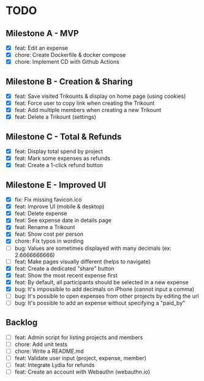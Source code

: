 # TODO

## Milestone A - MVP

- [x] feat: Edit an expense
- [x] chore: Create Dockerfile & docker compose
- [x] chore: Implement CD with Github Actions

## Milestone B - Creation & Sharing

- [x] feat: Save visited Trikounts & display on home page (using cookies)
- [x] feat: Force user to copy link when creating the Trikount
- [x] feat: Add multiple members when creating a new Trikount
- [x] feat: Delete a Trikount (settings)

## Milestone C - Total & Refunds

- [x] feat: Display total spend by project
- [x] feat: Mark some expenses as refunds
- [x] feat: Create a 1-click refund button

## Milestone E - Improved UI

- [x] fix: Fix missing favicon.ico
- [x] feat: Improve UI (mobile & desktop)
- [x] feat: Delete expense
- [x] feat: See expense date in details page
- [x] feat: Rename a Trikount
- [x] feat: Show cost per person
- [x] chore: Fix typos in wording
- [ ] bug: Values are sometimes displayed with many decimals (ex: 2.6666666666)
- [ ] feat: Make pages visually different (helps to navigate)
- [x] feat: Create a dedicated "share" button
- [x] feat: Show the most recent expense first
- [x] feat: By default, all participants should be selected in a new expense
- [x] bug: It's impossible to add decimals on iPhone (cannot input a comma)
- [ ] bug: It's possible to open expenses from other projects by editing the url
- [ ] bug: It's possible to add an expense without specifying a "paid_by"

## Backlog

- [ ] feat: Admin script for listing projects and members
- [ ] chore: Add unit tests
- [ ] chore: Write a README.md
- [ ] feat: Validate user input (project, expense, member)
- [ ] feat: Integrate Lydia for refunds
- [ ] feat: Create an account with Webauthn (webauthn.io)